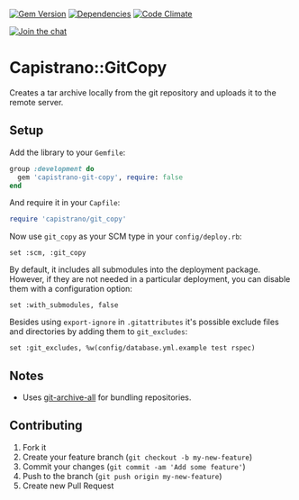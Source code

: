 [![Gem Version](https://img.shields.io/gem/v/capistrano-git-copy.svg)](https://rubygems.org/gems/capistrano-git-copy)
[![Dependencies](https://img.shields.io/gemnasium/ydkn/capistrano-git-copy.svg)](https://gemnasium.com/ydkn/capistrano-git-copy)
[![Code Climate](https://img.shields.io/codeclimate/github/ydkn/capistrano-git-copy.svg)](https://codeclimate.com/github/ydkn/capistrano-git-copy)

[![Join the chat](https://badges.gitter.im/Join%20Chat.svg)](https://gitter.im/ydkn/capistrano-git-copy)


# Capistrano::GitCopy

Creates a tar archive locally from the git repository and uploads it to the remote server.

## Setup

Add the library to your `Gemfile`:

```ruby
group :development do
  gem 'capistrano-git-copy', require: false
end
```

And require it in your `Capfile`:

```ruby
require 'capistrano/git_copy'
```

Now use `git_copy` as your SCM type in your `config/deploy.rb`:

    set :scm, :git_copy

By default, it includes all submodules into the deployment package. However,
if they are not needed in a particular deployment, you can disable them with
a configuration option:

    set :with_submodules, false

Besides using `export-ignore` in `.gitattributes` it's possible exclude files and directories by
adding them to `git_excludes`:

    set :git_excludes, %w(config/database.yml.example test rspec)

## Notes

* Uses [git-archive-all](https://github.com/Kentzo/git-archive-all) for bundling repositories.

## Contributing

1. Fork it
2. Create your feature branch (`git checkout -b my-new-feature`)
3. Commit your changes (`git commit -am 'Add some feature'`)
4. Push to the branch (`git push origin my-new-feature`)
5. Create new Pull Request
